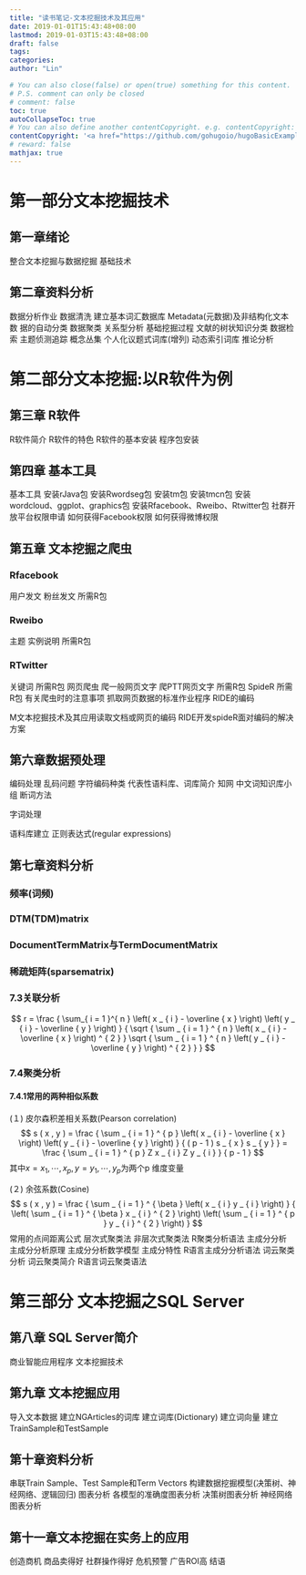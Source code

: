 ```yaml
---
title: "读书笔记-文本挖掘技术及其应用"
date: 2019-01-01T15:43:48+08:00
lastmod: 2019-01-03T15:43:48+08:00
draft: false
tags: 
categories: 
author: "Lin"

# You can also close(false) or open(true) something for this content.
# P.S. comment can only be closed
# comment: false
toc: true
autoCollapseToc: true
# You can also define another contentCopyright. e.g. contentCopyright: "This is another copyright."
contentCopyright: '<a href="https://github.com/gohugoio/hugoBasicExample" rel="noopener" target="_blank">See origin</a>'
# reward: false
mathjax: true
---
```


# 第一部分文本挖掘技术

## 第一章绪论

整合文本挖掘与数据挖掘
基础技术

## 第二章资料分析

数据分析作业
数据清洗
建立基本词汇数据库
Metadata(元数据)及非结构化文本数
据的自动分类
数据聚类
关系型分析
基础挖掘过程
文献的树状知识分类
数据检索
主题侦测追踪
概念丛集
个人化议题式词库(增列)
动态索引词库
推论分析

# 第二部分文本挖掘:以R软件为例

## 第三章 R软件

R软件简介
R软件的特色
R软件的基本安装
程序包安装

## 第四章 基本工具

基本工具
安装rJava包
安装Rwordseg包
安装tm包
安装tmcn包
安装wordcloud、ggplot、graphics包
安装Rfacebook、Rweibo、Rtwitter包
社群开放平台权限申请
如何获得Facebook权限
如何获得微博权限

## 第五章 文本挖掘之爬虫

### Rfacebook

用户发文
粉丝发文
所需R包

### Rweibo

主题
实例说明
所需R包

### RTwitter

关键词
所需R包
网页爬虫
爬一般网页文字
爬PTT网页文字
所需R包
SpideR
所需R包
有关爬虫时的注意事项
抓取网页数据的标准作业程序
RIDE的编码

M文本挖掘技术及其应用读取文档或网页的编码
RIDE开发spideR面对编码的解决方案

## 第六章数据预处理

编码处理
乱码问题
字符编码种类
代表性语料库、词库简介
知网
中文词知识库小组
断词方法

字词处理

语料库建立
正则表达式(regular expressions)

## 第七章资料分析

### 频率(词频)

### DTM(TDM)matrix

### DocumentTermMatrix与TermDocumentMatrix

### 稀疏矩阵(sparsematrix)

### 7.3关联分析

$$
r = \frac { \sum_{ i = 1 }^{ n } \left( x _ { i } - \overline { x } \right) \left( y _ { i } - \overline { y } \right) } { \sqrt { \sum _ { i = 1 } ^ { n } \left( x _ { i } - \overline { x } \right) ^ { 2 } } \sqrt { \sum _ { i = 1 } ^ { n } \left( y _ { i } - \overline { y } \right) ^ { 2 } } }
$$

### 7.4聚类分析

#### 7.4.1常用的两种相似系数

(１) 皮尔森积差相关系数(Pearson correlation)
$$
s ( x , y ) = \frac { \sum _ { i = 1 } ^ { p } \left( x _ { i } - \overline { x } \right) \left( y _ { i } - \overline { y } \right) } { ( p - 1 ) s _ { x } s _ { y } } = \frac { \sum _ { i = 1 } ^ { p } Z x _ { i } Z y _ { i } } { p - 1 }
$$
其中$x = x _ { 1 } , \cdots , x _ { p } , y = y _ { 1 } , \cdots , y _ { p }$为两个p 维度变量 

(２) 余弦系数(Cosine)
$$
s ( x , y ) = \frac { \sum _ { i = 1 } ^ { \beta } \left( x _ { i } y _ { i } \right) } { \left( \sum _ { i = 1 } ^ { \beta } x _ { i } ^ { 2 } \right) \left( \sum _ { i = 1 } ^ { p } y _ { i } ^ { 2 } \right) }
$$
常用的点间距离公式
层次式聚类法
非层次式聚类法
R聚类分析语法
主成分分析
主成分分析原理
主成分分析数学模型
主成分特性
R语言主成分分析语法
词云聚类分析
词云聚类简介
R语言词云聚类语法

# 第三部分 文本挖掘之SQL Server

## 第八章 SQL Server简介

商业智能应用程序
文本挖掘技术

## 第九章 文本挖掘应用

导入文本数据
建立NGArticles的词库
建立词库(Dictionary)
建立词向量
建立TrainSample和TestSample

## 第十章资料分析

串联Train Sample、Test Sample和Term Vectors
构建数据挖掘模型(决策树、神经网络、逻辑回归)
图表分析
各模型的准确度图表分析
决策树图表分析
神经网络图表分析

## 第十一章文本挖掘在实务上的应用

创造商机
商品卖得好
社群操作得好
危机预警
广告ROI高
结语
